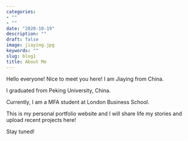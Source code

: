 ```yaml
---
categories:
- ""
- ""
date: "2020-10-19"
description: ""
draft: false
image: jiaying.jpg
keywords: ""
slug: blog1
title: About Me
---
```


Hello everyone! Nice to meet you here! I am Jiaying from China. 

I graduated from Peking University, China. 

Currently, I am a MFA student at London Business School. 

This is my personal portfolio website and I will share life my stories and upload recent projects here! 

Stay tuned!